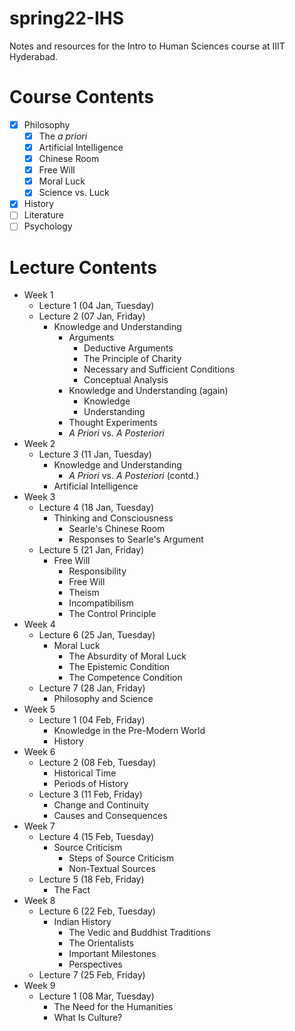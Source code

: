 # spring22-IHS
Notes and resources for the Intro to Human Sciences course at IIIT Hyderabad.

# Course Contents
- [x] Philosophy
    - [x] The *a priori*
    - [x] Artificial Intelligence
    - [x] Chinese Room
    - [x] Free Will
    - [x] Moral Luck
    - [x] Science vs. Luck
- [x] History
- [ ] Literature
- [ ] Psychology

# Lecture Contents
* Week 1
    * Lecture 1 (04 Jan, Tuesday)
    * Lecture 2 (07 Jan, Friday)
        - Knowledge and Understanding
            - Arguments
                - Deductive Arguments
                - The Principle of Charity
                - Necessary and Sufficient Conditions
                - Conceptual Analysis
            - Knowledge and Understanding (again)
                - Knowledge
                - Understanding
            - Thought Experiments
            - *A Priori* vs. *A Posteriori*
* Week 2
    * Lecture 3 (11 Jan, Tuesday)
        - Knowledge and Understanding
            - *A Priori* vs. *A Posteriori* (contd.)
        - Artificial Intelligence
* Week 3
    * Lecture 4 (18 Jan, Tuesday)
        - Thinking and Consciousness
            - Searle's Chinese Room
            - Responses to Searle's Argument
    * Lecture 5 (21 Jan, Friday)
        - Free Will
            - Responsibility
            - Free Will
            - Theism
            - Incompatibilism
            - The Control Principle
* Week 4
    * Lecture 6 (25 Jan, Tuesday)
        - Moral Luck
            - The Absurdity of Moral Luck
            - The Epistemic Condition
            - The Competence Condition
    * Lecture 7 (28 Jan, Friday)
        - Philosophy and Science
* Week 5
    * Lecture 1 (04 Feb, Friday)
        - Knowledge in the Pre-Modern World
        - History
* Week 6
    * Lecture 2 (08 Feb, Tuesday)
        - Historical Time
        - Periods of History
    * Lecture 3 (11 Feb, Friday)
        - Change and Continuity
        - Causes and Consequences
* Week 7
    * Lecture 4 (15 Feb, Tuesday)
        - Source Criticism
            - Steps of Source Criticism
            - Non-Textual Sources
    * Lecture 5 (18 Feb, Friday)
        - The Fact
* Week 8
    * Lecture 6 (22 Feb, Tuesday)
        - Indian History
            - The Vedic and Buddhist Traditions
            - The Orientalists
            - Important Milestones
            - Perspectives
    * Lecture 7 (25 Feb, Friday)
* Week 9
    * Lecture 1 (08 Mar, Tuesday)
        - The Need for the Humanities
        - What Is Culture?
